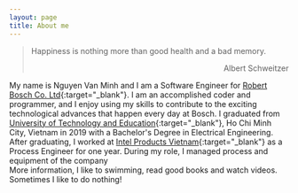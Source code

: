 ```yaml
---
layout: page
title: About me
---
```

> Happiness is nothing more than good health and a bad memory.
> <div style="text-align: right"> Albert Schweitzer </div>

My name is Nguyen Van Minh and I am a Software Engineer for [Robert Bosch Co. Ltd](https://www.bosch.com.vn/en/){:target="_blank"}. I am an accomplished coder and programmer, and I enjoy using my skills to contribute to the exciting technological advances that happen every day at Bosch. I graduated from [University of Technology and Education](http://hcmute.edu.vn/){:target="_blank"}, Ho Chi Minh City, Vietnam in 2019 with a Bachelor's Degree in Electrical Engineering.  After graduating, I worked at [Intel Products Vietnam](https://www.intel.vn/){:target="_blank"} as a Process Engineer for one year. During my role, I managed process and equipment of the company  
More information, I like to swimming, read good books and watch videos. Sometimes I like to do nothing!
